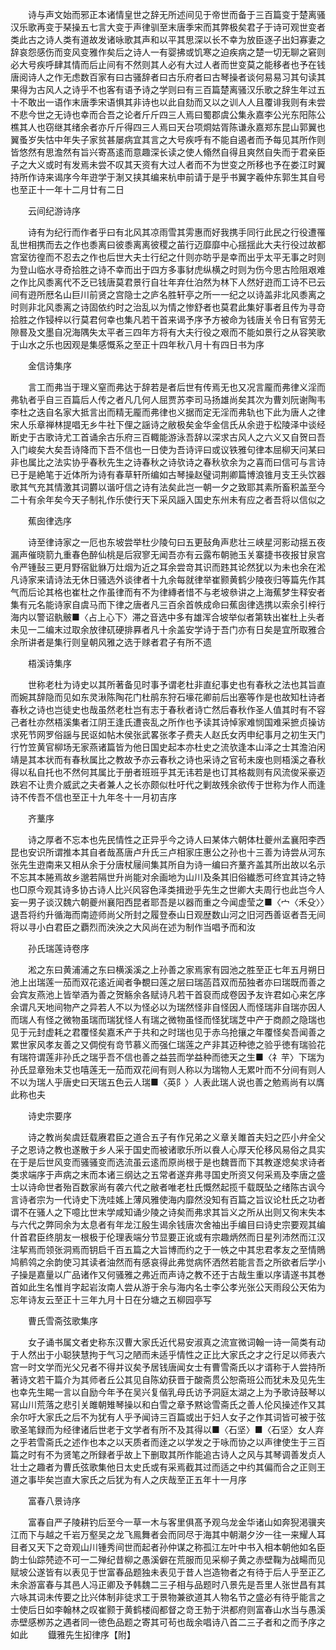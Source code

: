 <!-- { "loadSidebar": true } -->
　　诗与声文始而邪正本诸情皇世之辞无所述间见于帝世而备于三百篇变于楚离骚汉乐歌再变于琹操五七言大变于声律驯至末唐季宋而其弊极矣君子于诗可观世变者类此古之诗人类有道故发诸咏歌其声和以平其思深以长不幸为放臣逐子出妇寡妻之辞哀怨感伤而变风变雅作矣后之诗人一有婴拂或饥寒之迫疾病之楚一切无聊之窘则必大号疾呼肆其情而后止间有不然则其人必有大过人者而世变莫之能移者也予在钱唐阅诗人之作无虑数百家有曰古骚辞者曰古乐府者曰古琴操者谈何易易习其句读其果得为古风人之诗乎不也客有语予诗之学则曰有三百篇楚离骚汉乐歌之辞生年过五十不敢出一语作末唐季宋语惧其非诗也以此自劾而又以之训人人且覆诽我则有未尝不悲今世之无诗也幸而合吾之论者斤斤四三人焉曰蜀郡虞公集永嘉李公光东阳陈公樵其人也窃继其绪余者亦斤斤得四三人焉曰天台项烱姑胥陈谦永嘉郑东昆山郭翼也翼蚤岁失怙中年失子家贫甚屡病宜其言之大号疾呼有不能自遏者而予每见其所作则皆悠然有思澹然有旨兴寄髙逺而意趣深长读之使人翛然自得且爽然自失而于君亲臣子之大义或时有发焉未尝不叹其天资有大过人者而不为世变之所移也予在娄江时翼持所作诗来谒序今年逰学于淛又挟其编来杭申前请于是乎书翼字羲仲东郭生其自号也至正十一年十二月廿有二日

　　云间纪游诗序

　　诗有为纪行而作者乎曰有北风其凉雨雪其雱惠而好我携手同行此民之行役遭罹乱世相携而去之作也黍离曰彼黍离离彼稷之苖行迈靡靡中心揺揺此大夫行役过故都宫室彷徨而不忍去之作也后世大夫士行纪之什则亦昉乎是幸而出乎太平无事之时则为登山临水寻奇拾胜之诗不幸而出于四方多事豺虎纵横之时则为伤今思古险阻艰难之作比风黍离代不乏已钱唐莫君景行自壮年弃仕泊然为林下人然好逰而工诗不已云间有逰所厯名山巨川前贤之宫隐士之庐名胜轩亭之所一一纪之以诗盖非北风黍离之时则非北风黍离之诗固依约时之治乱以为情之惨舒者也莫君此集好事者且传为寻竒拾胜之作锓梓以行莫君何幸也集凡若干首来谒予序予方被命为钱唐关令日有官劳无隙晷及文墨自况海隅失太平者三四年方将有大夫行役之艰而不能如景行之从容笑歌于山水之乐也因观是集感慨系之至正十四年秋八月十有四日书为序

　　金信诗集序

　　言工而弗当于理义窒而弗达于辞若是者后世有传焉无也又况言龎而弗律义淫而弗轨者乎自三百篇后人传之者凡几何人屈贾苏李司马扬雄尚矣其次为曹刘阮谢陶韦李杜之迭自名家大抵言出而精无龎而弗律也义据而定无淫而弗轨也下此为唐人之律宋人乐章禅林提唱无乡牛社下俚之謡诗之敝极矣金华金信氏从余逰于松陵泽中谈经断史于古歌诗尤工首诵余古乐府三百輙能游泳吾辞以深求古风人之六义又自贺曰吾入门峻矣大矣吾诗降而下吾不信也一日使为吾诗评曰或议铁雅句律本屈柳天问某曰非也属比之法实协乎春秋先生之诗春秋之诗欤诗之春秋欤余为之喜而曰信可与言诗已于是絶笔于近体所为诗有春草轩所编如古琴操赵璧词荆卿篇博浪锥月支王头饮器歌其气充其情激其词欝以谐吁信之诗有法矣此岂一朝一夕之致耶其素所畜积盖至今二十有余年矣今天子制礼作乐使行天下采风謡入国史东州未有应之者吾将以信似之

　　蕉囱律选序

　　诗至律诗家之一厄也东坡尝举杜少陵句曰五更鼔角声悲壮三峡星河影动揺五夜漏声催晓箭九重春色醉仙桃是后寂寥无闻吾亦有云露布朝驰玉关寨捷书夜报甘泉宫令严锺鼔三更月野宿豼貅万灶烟为近之耳余尝竒其识而韪其论然犹以为未也余在淞凡诗家来请诗法无休日骚选外谈律者十九余每就律举崔颢黄鹤少陵夜归等篇先作其气而后论其格也崔杜之作虽律而有不为律縳者惜不与老坡叅讲之上海蕉梦生释安者集有元名能诗家自虞马而下律之唐者凡三百余首帙成命曰蕉囱律选携以索余引梓行海内以警诏骫骳■〈占上心下〉滞之音选中多有雄浑合坡举似者第轶出崔杜上头者未见一二编末过取余放律矹硬排奡者凡十余盖安学诗于吾门亦有日矣是宜所取雅合余所讲者是集行则皇朝风雅之选于赇者君子有所不遗

　　梧溪诗集序

　　世称老杜为诗史以其所著备见时事予谓老杜非直纪事史也有春秋之法也其旨直而婉其辞隐而见如东灵湫陈陶花门杜鹃东狩石壕花卿前后出塞等作是也故知杜诗者春秋之诗也岂徒史也哉虽然老杜岂有志于春秋者诗亡然后春秋作圣人值其时有不容己者杜亦然梧溪集者江阴王逢氏遭丧乱之所作也予读其诗悼家难悯国难采摭贞操访求死节网罗俗謡与民讴如帖木侯张武畧张孝子费夫人赵氏女丙申纪事月之初生天门行竹笠黄官柳场无家燕诸篇皆为他日国史起本亦杜史之流欤逢本山泽之士其澹泊闲靖是其本状而有春秋属比之教故予亦云春秋之诗也采诗之官茍未废也则梧溪之春秋得以私自托也不然何其属比于册者班班乎其无讳若是也订其格裁则有风流俊采豪迈跌宕不让贵介威武之夫者兼人之长亦颇似杜吁代之剿故残余欲传于世称为作人而逢诗不传吾不信也至正十九年冬十一月初吉序

　　齐藳序

　　诗之厚者不忘本也先民情性之正异乎今之诗人曰某体六朝体杜夔州孟襄阳李西昆也安识所谓推本其自者哉髙唐卢升氏三卢相家庄惠公之孙也十三善为诗尝从河东张先生逰南来又相从余于分唐杖屦间集其所自为诗一编曰齐藳齐盖其所出故以名示不忘其本腃焉故乡邈若隔世升尚能对余画地为山川及条其旧俗纎悉可终宜其诗之特也□原今观其诗多协古诗人比兴风容色泽类揖逊乎先生之世卿大夫周行也此岂今人妄一男子谈汉魏六朝夔州襄阳西昆者耶吾是以器而重之今闻虚莹之■〈宀〈禾殳〉〉退吾将约升循海而南迹师尚父所封之履登泰山日观歴数山河之旧河西善讴者吾无间将以寻小白君臣之覇烈而泱泱之大风尚在述为制作当唱予而和汝

　　孙氏瑞莲诗卷序

　　淞之东曰黄浦浦之东曰横溪溪之上孙善之家焉家有园池之胜至正七年五月朔日池上出瑞莲一茄而双花逺近闻者争覩曰莲之层曰瑞菡蓞双而茄独者亦曰瑞既而善之会宾友燕池上皆举酒为善之贺觞余各赋诗凡若干首裒而成卷因予友许君如心来乞序余谓凡天地间物产之异若人不以为怪必以为瑞然怪非自怪因人而怪瑞非自瑞亦因人而瑞人有怪之微物虽瑞而瑞犹怪人有瑞之微物虽怪而怪犹瑞芝中产于商颜之隐瑞也见于元封虚耗之君覆怪矣嘉禾产于共和之时瑞也见于赤乌抢攘之年覆怪矣吾闻善之累世家风孝友善之又倜傥有竒节慕义而强仁瑞莲之产非其迈种徳之验乎徳有瑞验花有瑞符谓莲非孙氏之瑞乎吾不信也善之益芸而学益种而徳天之生■〈礻芉〉下瑞为孙氏显章殆未艾也嘻莲无一茄而双花间有则人称以为瑞物人无累叶而不分间有则人不以为瑞人乎唐史曰天瑞五色云人瑞■〈英阝〉人表此瑞人说也善之勉焉尚有以膺此称也夫

　　诗史宗要序

　　诗之教尚矣虞廷载赓君臣之道合五子有作兄弟之义章关雎首夫妇之匹小弁全父子之恩诗之教也遂散于乡人采于国史而被诸歌乐所以飬人心厚天伦移风易俗之具实在于是后世风变而骚骚变而选流虽云逺而原尚根于是也魏晋而下其教遂熄矣求诗者类求端序于声病之末而本诸三纲达之五常者遂弃弗寻国史所资又何采焉及李唐之盛士以诗命世者殆百数家尚有袭六代之敝者唯老杜氏慨然起揽千载既坠之绪陈古讽今言诗者宗为一代诗史下洗哇媱上薄风雅使海内靡然没知有百篇之旨议论杜氏之功者谓不在骚人之下噫比世末学咸知诵少陵之诗矣而弗求其旨义之所从出则又徇末失本与六代之弊同余为太息者有年龙江殷生谒余钱唐次舍袖出手编目曰诗史宗要观其编什首君臣终朋友一根极于伦理表端分节显要正讹或有宗趣炳然而日星列沛然而江汉注挈焉而领张洞焉而钥启千百五篇之大旨博而约之于一帙之中其忠君孝友之至情鵙鸠鹡鸰之余韵使习其读者油然而有感哀得此弗觉病怀洒然若能言吾之所欲者后学小子操是嘉量以广品诸作又何骚雅之弗近而声诗之教不还于古哉生重以序请遂书其巻首如此生名惟肖字起岩汝南人尝从游于余与海内名士李公孝光张公天雨段公天佑为忘年诗友云至正十三年九月十日在分塘之五柳园亭写

　　曹氏雪斋弦歌集序

　　女子诵书属文者史称东汉曹大家氏近代易安淑真之流宣微词翰一诗一简类有动于人然出于小聪狭慧拘于气习之陋而未适乎情性之正比大家氏之才之行足以师表六宫一时文学而光父兄者不得并议矣予居钱唐闻女士有曹雪斋氏以才谞称于人尝持所著诗文若干篇介为其师者丘公其见自陈幼获晋于酸斋贯公恕斋班公而犹未及见先生也幸先生睗一言以自励今年予在吴兴复偕乳母氏访予洞庭太湖之上为予歌诗鼓琴以冩山川荒落之悲引关雎朝雉琴操以和白雪之章予黙谂雪斋氏之善人伦风操述作又其余尔吁大家氏之后不为犹有人乎予闻诗三百篇或出于妇人女子之作其词皆可被于弦歌圣笔録而为经律诸后世老于文学者有所不及其得以■〈石坚〉■〈石坚〉女人弃之乎若雪斋氏之述作也本之以天质者而逹之以学发之于咏而协之以声律使生于三百篇之时有不为贤笔之所録者乎故上下删取其所作能追古诗人之风与其琴调善发贞人壮士之趣者为曹氏弦歌集他日太史氏或有采焉截其过而适之中约其偏而合之正则王道之事毕矣岂直大家氏之后犹为有人之庆哉至正五年十一月序

　　富春八景诗序

　　富春自严子陵耕钓后至今一草一木与客里俱髙予观乌龙金华诸山如奔猊渇骥夹江而下与越之千岩万壑吴之龙飞鳯舞者会而同尽于海其中朝潮夕汐一往一来耀人耳目者又天下之竒观山川锺秀间世而起者孙仲谋之称孤江左叶中书入相本朝他如名臣韵士仙踪棾迹不可一二殚纪昔柳之愚溪僻在荒服而见采柳子黄之赤壁鞠为战畼而见赋坡公遂皆有以表见于世富春品题独未表见于昔人岂造物者之有待于后人乎至正乙未余游富春与其邑人冯正卿及予韩魏二三子相与品题时八景先是吾里人张世昌有其六咏其词未传要之比兴体制非徒求工于景物兼欲道其人物名节之盛必有待乎能言之士使后日如李翰林之叹崔颢于黄鹤楼阎都督之竒王勃于洪都府则富春山水当与愚溪赤壁感栁苏之遇者同一徳色品题之寄其可茍也哉余唱诗八首二三子者和之而予序之如此
　　鐡雅先生抝律序【附】
